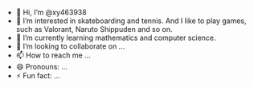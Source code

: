 - 👋 Hi, I’m @xy463938
- 👀 I’m interested in skateboarding and tennis. And I like to play games, such as Valorant, Naruto Shippuden and so on.
- 🌱 I’m currently learning mathematics and computer science.
- 💞️ I’m looking to collaborate on ...
- 📫 How to reach me ...
- 😄 Pronouns: ...
- ⚡ Fun fact: ...

<!---
xy463938/xy463938 is a  ✨ special ✨ repository because its `README.md` (this file) appears on your GitHub profile.
You can click the Preview link to take a look at your changes.
--->
